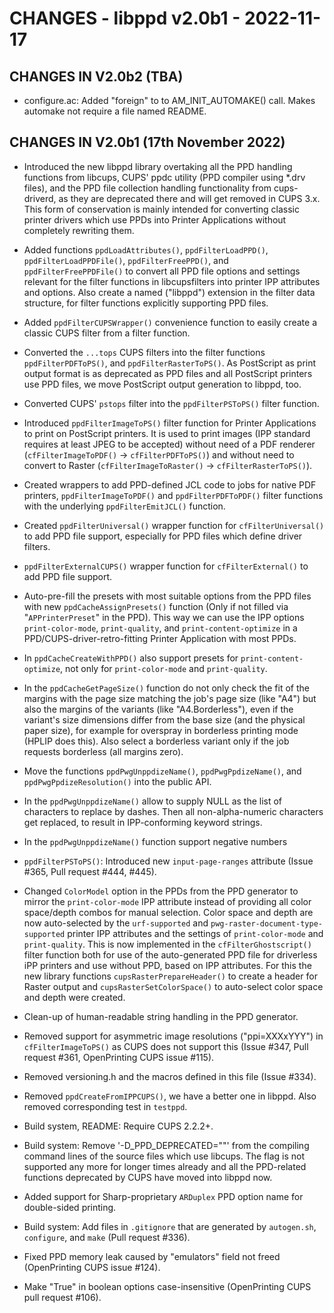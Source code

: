 # CHANGES - libppd v2.0b1 - 2022-11-17

## CHANGES IN V2.0b2 (TBA)

- configure.ac: Added "foreign" to to AM_INIT_AUTOMAKE() call. Makes
  automake not require a file named README.

## CHANGES IN V2.0b1 (17th November 2022)

- Introduced the new libppd library overtaking all the PPD handling
  functions from libcups, CUPS' ppdc utility (PPD compiler using *.drv
  files), and the PPD file collection handling functionality from
  cups-driverd, as they are deprecated there and will get removed in
  CUPS 3.x. This form of conservation is mainly intended for
  converting classic printer drivers which use PPDs into Printer
  Applications without completely rewriting them.

- Added functions `ppdLoadAttributes()`, `ppdFilterLoadPPD()`,
  `ppdFilterLoadPPDFile()`, `ppdFilterFreePPD()`, and
  `ppdFilterFreePPDFile()` to convert all PPD file options and
  settings relevant for the filter functions in libcupsfilters into
  printer IPP attributes and options. Also create a named ("libppd")
  extension in the filter data structure, for filter functions
  explicitly supporting PPD files.

- Added `ppdFilterCUPSWrapper()` convenience function to easily create
  a classic CUPS filter from a filter function.

- Converted the `...tops` CUPS filters into the filter functions
  `ppdFilterPDFToPS()`, and `ppdFilterRasterToPS()`. As PostScript as
  print output format is as deprecated as PPD files and all PostScript
  printers use PPD files, we move PostScript output generation to
  libppd, too.

- Converted CUPS' `pstops` filter into the `ppdFilterPSToPS()` filter function.

- Introduced `ppdFilterImageToPS()` filter function for Printer
  Applications to print on PostScript printers. It is used to print
  images (IPP standard requires at least JPEG to be accepted) without
  need of a PDF renderer (`cfFilterImageToPDF()` ->
  `cfFilterPDFToPS()`) and without need to convert to Raster
  (`cfFilterImageToRaster()` -> `cfFilterRasterToPS()`).

- Created wrappers to add PPD-defined JCL code to jobs for native PDF
  printers, `ppdFilterImageToPDF()` and `ppdFilterPDFToPDF()` filter
  functions with the underlying `ppdFilterEmitJCL()` function.

- Created `ppdFilterUniversal()` wrapper function for
  `cfFilterUniversal()` to add PPD file support, especially for PPD
  files which define driver filters.

- `ppdFilterExternalCUPS()` wrapper function for `cfFilterExternal()`
  to add PPD file support.

- Auto-pre-fill the presets with most suitable options from the PPD
  files with new `ppdCacheAssignPresets()` function (Only if not
  filled via "`APPrinterPreset`" in the PPD). This way we can use the
  IPP options `print-color-mode`, `print-quality`, and
  `print-content-optimize` in a PPD/CUPS-driver-retro-fitting Printer
  Application with most PPDs.

- In `ppdCacheCreateWithPPD()` also support presets for
  `print-content-optimize`, not only for `print-color-mode` and
  `print-quality`.

- In the `ppdCacheGetPageSize()` function do not only check the fit of
  the margins with the page size matching the job's page size (like
  "A4") but also the margins of the variants (like "A4.Borderless"),
  even if the variant's size dimensions differ from the base size (and
  the physical paper size), for example for overspray in borderless
  printing mode (HPLIP does this). Also select a borderless variant
  only if the job requests borderless (all margins zero).

- Move the functions `ppdPwgUnppdizeName()`, `ppdPwgPpdizeName()`, and
  `ppdPwgPpdizeResolution()` into the public API.

- In the `ppdPwgUnppdizeName()` allow to supply NULL as the list of
  characters to replace by dashes. Then all non-alpha-numeric
  characters get replaced, to result in IPP-conforming keyword
  strings.

- In the `ppdPwgUnppdizeName()` function support negative numbers

- `ppdFilterPSToPS()`: Introduced new `input-page-ranges` attribute
  (Issue #365, Pull request #444, #445).

- Changed `ColorModel` option in the PPDs from the PPD generator to
  mirror the `print-color-mode` IPP attribute instead of providing all
  color space/depth combos for manual selection. Color space and depth
  are now auto-selected by the `urf-supported` and
  `pwg-raster-document-type-supported` printer IPP attributes and the
  settings of `print-color-mode` and `print-quality`. This is now
  implemented in the `cfFilterGhostscript()` filter function both for
  use of the auto-generated PPD file for driverless iPP printers and
  use without PPD, based on IPP attributes.  For this the new library
  functions `cupsRasterPrepareHeader()` to create a header for Raster
  output and `cupsRasterSetColorSpace()` to auto-select color space
  and depth were created.

- Clean-up of human-readable string handling in the PPD generator.

- Removed support for asymmetric image resolutions ("ppi=XXXxYYY") in
  `cfFilterImageToPS()` as CUPS does not support this (Issue #347,
  Pull request #361, OpenPrinting CUPS issue #115).

- Removed versioning.h and the macros defined in this file (Issue #334).

- Removed `ppdCreateFromIPPCUPS()`, we have a better one in
  libppd. Also removed corresponding test in `testppd`.

- Build system, README: Require CUPS 2.2.2+.

- Build system: Remove '-D_PPD_DEPRECATED=""' from the compiling
  command lines of the source files which use libcups. The flag is not
  supported any more for longer times already and all the PPD-related
  functions deprecated by CUPS have moved into libppd now.

- Added support for Sharp-proprietary `ARDuplex` PPD option name for
  double-sided printing.

- Build system: Add files in `.gitignore` that are generated by
  `autogen.sh`, `configure`, and `make` (Pull request #336).

- Fixed PPD memory leak caused by "emulators" field not freed
  (OpenPrinting CUPS issue #124).

- Make "True" in boolean options case-insensitive (OpenPrinting CUPS
  pull request #106).
